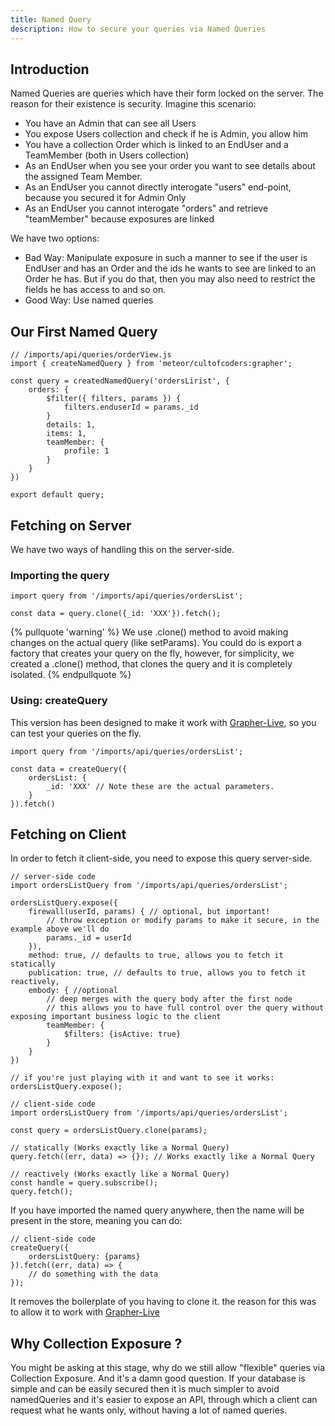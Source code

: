```yaml
---
title: Named Query
description: How to secure your queries via Named Queries
---
```



## Introduction

Named Queries are queries which have their form locked on the server. The reason for their existence
is security. Imagine this scenario:
- You have an Admin that can see all Users
- You expose Users collection and check if he is Admin, you allow him
- You have a collection Order which is linked to an EndUser and a TeamMember (both in Users collection)
- As an EndUser when you see your order you want to see details about the assigned Team Member.
- As an EndUser you cannot directly interogate "users" end-point, because you secured it for Admin Only
- As an EndUser you cannot interogate "orders" and retrieve "teamMember" because exposures are linked

We have two options:
- Bad Way: Manipulate exposure in such a manner to see if the user is EndUser and has an Order and the ids he wants to see
are linked to an Order he has. But if you do that, then you may also need to restrict the fields he has access to and so on.
- Good Way: Use named queries

## Our First Named Query

```
// /imports/api/queries/orderView.js
import { createNamedQuery } from 'meteor/cultofcoders:grapher';

const query = createdNamedQuery('ordersLirist', {
    orders: {
        $filter({ filters, params }) {
            filters.enduserId = params._id
        }
        details: 1,
        items: 1,
        teamMember: {
            profile: 1
        }
    }
})

export default query;
```

## Fetching on Server

We have two ways of handling this on the server-side.

### Importing the query

```
import query from '/imports/api/queries/ordersList';

const data = query.clone({_id: 'XXX'}).fetch();

```
{% pullquote 'warning' %}
We use .clone() method to avoid making changes on the actual query (like setParams). 
You could do is export a factory that creates your query on the fly, however, for simplicity,
we created a .clone() method, that clones the query and it is completely isolated.
{% endpullquote %}


### Using: createQuery

This version has been designed to make it work with [Grapher-Live](https://github.com/cult-of-coders/grapher-live),
so you can test your queries on the fly.

```
import query from '/imports/api/queries/ordersList';

const data = createQuery({
    ordersList: {
        _id: 'XXX' // Note these are the actual parameters.
    }
}).fetch()
```

## Fetching on Client

In order to fetch it client-side, you need to expose this query server-side.

```
// server-side code
import ordersListQuery from '/imports/api/queries/ordersList';

ordersListQuery.expose({
    firewall(userId, params) { // optional, but important!
        // throw exception or modify params to make it secure, in the example above we'll do
        params._id = userId
    }),
    method: true, // defaults to true, allows you to fetch it statically
    publication: true, // defaults to true, allows you to fetch it reactively,
    embody: { //optional
        // deep merges with the query body after the first node
        // this allows you to have full control over the query without exposing important business logic to the client
        teamMember: {
            $filters: {isActive: true}
        }
    }
})

// if you're just playing with it and want to see it works:
ordersListQuery.expose();
```

```
// client-side code
import ordersListQuery from '/imports/api/queries/ordersList';

const query = ordersListQuery.clone(params);

// statically (Works exactly like a Normal Query)
query.fetch((err, data) => {}); // Works exactly like a Normal Query

// reactively (Works exactly like a Normal Query)
const handle = query.subscribe(); 
query.fetch();
```

If you have imported the named query anywhere, then the name will be present in the store, meaning you can do:

```
// client-side code
createQuery({
    ordersListQuery: {params}
}).fetch((err, data) => {
    // do something with the data
});
```

It removes the boilerplate of you having to clone it. the reason for this was to allow it to work with [Grapher-Live](https://github.com/cult-of-coders/grapher-live)

## Why Collection Exposure ?

You might be asking at this stage, why do we still allow "flexible" queries via Collection Exposure. And it's a damn good question.
If your database is simple and can be easily secured then it is much simpler to avoid namedQueries and it's easier to expose an API,
through which a client can request what he wants only, without having a lot of named queries.